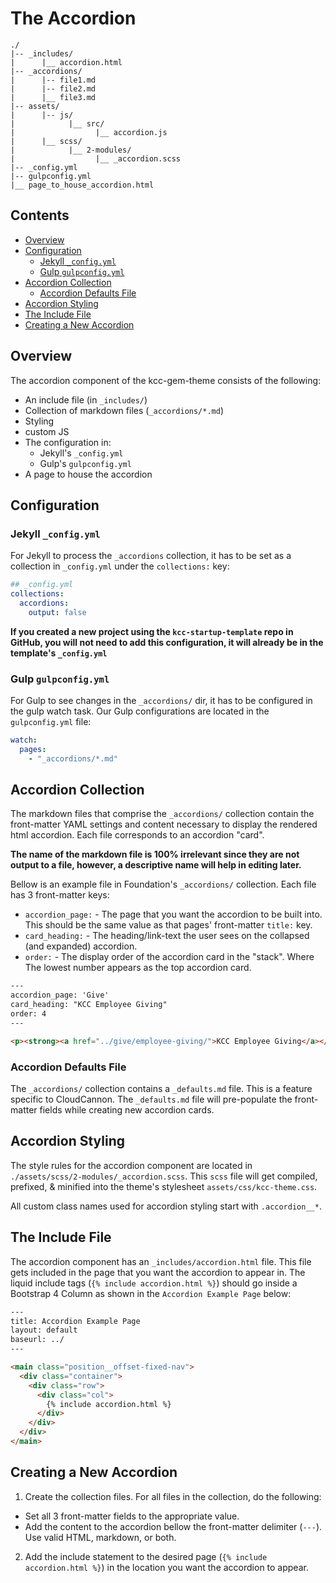 # The Accordion

```
./
|-- _includes/
|      |__ accordion.html
|-- _accordions/
|      |-- file1.md
|      |-- file2.md
|      |__ file3.md
|-- assets/
|      |-- js/
|            |__ src/
|                  |__ accordion.js
|      |__ scss/
|            |__ 2-modules/
|                  |__ _accordion.scss
|-- _config.yml
|-- gulpconfig.yml
|__ page_to_house_accordion.html
```

## Contents

- [Overview](#overview)
- [Configuration](#configuration)
  - [Jekyll `_config.yml`](#jekyll-_configyml)
  - [Gulp `gulpconfig.yml`](#gulpconfigyml)
- [Accordion Collection](#accordion-collection)
  - [Accordion Defaults File](#accordion-defaults-file)
- [Accordion Styling](#accordion-styling)
- [The Include File](#the-include-file)
- [Creating a New Accordion](#creating-a-new-accordion)



## Overview

The accordion component of the kcc-gem-theme consists of the following:
- An include file (in `_includes/`)
- Collection of markdown files (`_accordions/*.md`)
- Styling
- custom JS
- The configuration in:
  - Jekyll's `_config.yml`
  - Gulp's `gulpconfig.yml`
- A page to house the accordion



## Configuration

### Jekyll `_config.yml`

For Jekyll to process the `_accordions` collection, it has to be set as a collection in `_config.yml` under the `collections:` key:

```yaml
## _config.yml
collections:
  accordions:
    output: false
```

**If you created a new project using the `kcc-startup-template` repo in GitHub, you will not need to add this configuration, it will already be in the template's `_config.yml`**



### Gulp `gulpconfig.yml`

For Gulp to see changes in the `_accordions/` dir, it has to be configured in the gulp watch task. Our Gulp configurations are located in the `gulpconfig.yml` file:

```yaml
watch:
  pages:
    - "_accordions/*.md"
```



## Accordion Collection

The markdown files that comprise the `_accordions/` collection contain the front-matter YAML settings and content necessary to display the rendered html accordion. Each file corresponds to an accordion "card".

**The name of the markdown file is 100% irrelevant since they are not output to a file, however, a descriptive name will help in editing later.**

Bellow is an example file in Foundation's `_accordions/` collection. Each file has 3 front-matter keys:
- `accordion_page:` - The page that you want the accordion to be built into. This should be the same value as that pages' front-matter `title:` key.
- `card_heading:` - The heading/link-text the user sees on the collapsed (and expanded) accordion.
- `order:` - The display order of the accordion card in the "stack". Where The lowest number appears as the top accordion card.

```html
---
accordion_page: 'Give'
card_heading: "KCC Employee Giving"
order: 4
---

<p><strong><a href="../give/employee-giving/">KCC Employee Giving</a></strong><br />Support students in achieving their academic goals and future aspirations.</p>

```



### Accordion Defaults File

The `_accordions/` collection contains a `_defaults.md` file. This is a feature specific to CloudCannon. The `_defaults.md` file will pre-populate the front-matter fields while creating new accordion cards.

## Accordion Styling

The style rules for the accordion component are located in `./assets/scss/2-modules/_accordion.scss`. This `scss` file will get compiled, prefixed, & minified into the theme's stylesheet `assets/css/kcc-theme.css`.

All custom class names used for accordion styling start with `.accordion__*`.

## The Include File

The accordion component has an `_includes/accordion.html` file. This file gets included in the page that you want the accordion to appear in. The liquid include tags (`{% include accordion.html %}`) should go inside a Bootstrap 4 Column as shown in the `Accordion Example Page` below:

```html
---
title: Accordion Example Page
layout: default
baseurl: ../
---

<main class="position__offset-fixed-nav">
  <div class="container">
    <div class="row">
      <div class="col">
        {% include accordion.html %}
      </div>
    </div>
  </div>
</main>
```



## Creating a New Accordion

1. Create the collection files. For all files in the collection, do the following:
  - Set all 3 front-matter fields to the appropriate value.
  - Add the content to the accordion bellow the front-matter delimiter (`---`). Use valid HTML, markdown, or both.
2. Add the include statement to the desired page (`{% include accordion.html %}`) in the location you want the accordion to appear.
